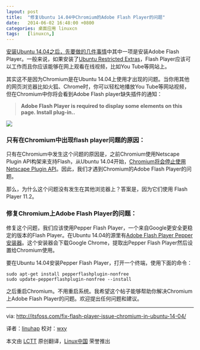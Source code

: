 ```yaml
---
layout: post
title:	"修复Ubuntu 14.04中Chromium的Adobe Flash Player的问题"
date:	2014-06-02 16:48:00 +0800 
categories:	桌面应用 linuxcn 
tags:	[linuxcn,]
---
```



[安装Ubuntu 14.04之后，先要做的几件事情](http://itsfoss.com/things-to-do-after-installing-ubuntu-14-04/)中其中一项是安装Adobe Flash Player。一般来说，如果安装了[Ubuntu Restricted Extras](https://help.ubuntu.com/community/RestrictedFormats)，Flash Player应该可以工作而且你应该能够在网上观看在线视频，比如You Tube等网站上。


其实这不是因为Chromium是在Ubuntu 14.04上使用才出现的问题。当你用其他的网页浏览器比如火狐、Chrome时，你可以轻松地播放You Tube等网站视频，但在Chromium中你将会看到Adobe Flash player缺失插件的通知：



> 
> **Adobe Flash Player is required to display some elements on this page. Install plug-in..**
> 
> 
> 


![](/Asserts/Images//attachment/album/201406/02/064943x9dfp3k3p41kfpp8.jpeg)


### 只有在Chromium中出现flash player问题的原因：


只有在Chromium中发生这个问题的原因是，之前Chromium使用Netscape Plugin API构架来支持Flash，从Ubuntu 14.04开始，[Chromium将会停止使用Netscape Plugin API](http://blog.chromium.org/2013/09/saying-goodbye-to-our-old-friend-npapi.html)。因此，我们才遇到Chromium的Adobe Flash Player的问题。


那么，为什么这个问题没有发生在其他浏览器上？答案是，因为它们使用 Flash Player 11.2。


### 修复Chromium上Adobe Flash Player的问题：


修复这个问题，我们应该使用Pepper Flash Player，一个来自Google更安全更稳定的版本的Flash Player。在Ubuntu 14.04的源里有[Adobe Flash Player Pepper 安装器](https://wiki.debian.org/PepperFlashPlayer)。这个安装器会下载Google Chrome，提取出Pepper Flash Player然后设置给Chromium使用。


要在Ubuntu 14.04安装Pepper Flash Player，打开一个终端，使用下面的命令：



```
sudo apt-get install pepperflashplugin-nonfree
sudo update-pepperflashplugin-nonfree --install

```

之后重启Chromium。不用重启系统。我希望这个帖子能够帮助你解决Chromium上Adobe Flash Player的问题。欢迎提出任何问题和建议。




---


via: <http://itsfoss.com/fix-flash-player-issue-chromium-in-ubuntu-14-04/>


译者：[linuhap](https://github.com/linuhap) 校对：[wxy](https://github.com/wxy)


本文由 [LCTT](https://github.com/LCTT/TranslateProject) 原创翻译，[Linux中国](http://linux.cn/) 荣誉推出
